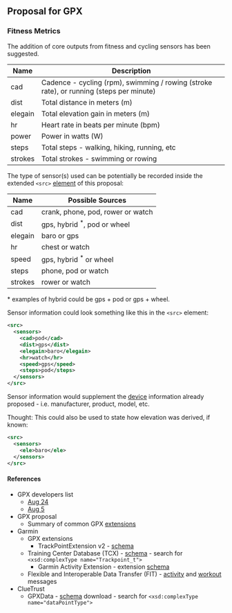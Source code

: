 ## Proposal for GPX

### Fitness Metrics

The addition of core outputs from fitness and cycling sensors has been suggested.

| Name    | Description                                                  |
| ------- | ------------------------------------------------------------ |
| cad     | Cadence - cycling (rpm), swimming / rowing (stroke rate), or running (steps per minute) |
| dist    | Total distance in meters (m)                                 |
| elegain | Total elevation gain in meters (m)                           |
| hr      | Heart rate in beats per minute (bpm)                         |
| power   | Power in watts (W)                                           |
| steps   | Total steps - walking, hiking, running, etc                  |
| strokes | Total strokes - swimming or rowing                           |

The type of sensor(s) used can be potentially be recorded inside the extended `<src>` [element](elements.md) of this proposal:

| Name    | Possible Sources                        |
| ------- | --------------------------------------- |
| cad     | crank, phone, pod, rower or watch       |
| dist    | gps, hybrid <sup>\*</sup>, pod or wheel |
| elegain | baro or gps                             |
| hr      | chest or watch                          |
| speed   | gps, hybrid <sup>\*</sup> or wheel      |
| steps   | phone, pod or watch                     |
| strokes | rower or watch                          |

\* examples of hybrid could be gps + pod or gps + wheel.

Sensor information could look something like this in the `<src>` element:

```xml
<src>
  <sensors>
    <cad>pod</cad>
    <dist>gps</dist>
    <elegain>baro</elegain>
    <hr>watch</hr>
    <speed>gps</speed>
    <steps>pod</steps>
  </sensors>
</src>
```

Sensor information would supplement the [device](elements.md) information already proposed - i.e. manufacturer, product, model, etc.

Thought: This could also be used to state how elevation was derived, if known:

```xml
<src>
  <sensors>
    <ele>baro</ele>
  </sensors>
</src>
```



#### References

- GPX developers list
  - [Aug 24](https://groups.io/g/gpx/message/47)
  - [Aug 5](https://groups.io/g/gpx/message/35)
- GPX proposal
  - Summary of common GPX [extensions](extensions.md)
- Garmin
  - GPX extensions
    - TrackPointExtension v2 - [schema](https://www8.garmin.com/xmlschemas/TrackPointExtensionv2.xsd)
  - Training Center Database (TCX) - [schema](https://www8.garmin.com/xmlschemas/TrainingCenterDatabasev2.xsd) - search for `<xsd:complexType name="Trackpoint_t">`
    - Garmin Activity Extension - extension [schema](https://www8.garmin.com/xmlschemas/ActivityExtensionv2.xsd)
  - Flexible and Interoperable Data Transfer (FIT) - [activity](https://developer.garmin.com/fit/file-types/activity/) and [workout](https://developer.garmin.com/fit/file-types/workout/) messages
- ClueTrust
  - GPXData - [schema](http://www.cluetrust.com/Schemas/gpxdata10.xsd) download - search for `<xsd:complexType name="dataPointType">`
